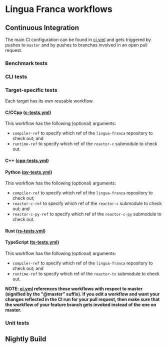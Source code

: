 # Lingua Franca workflows

## Continuous Integration
The main CI configuration can be found in [ci.yml](https://github.com/lf-lang/lingua-franca/blob/master/.github/workflows/ci.yml) and gets triggered by pushes to `master` and by pushes to branches involved in an open pull request.

### Benchmark tests

### CLI tests

### Target-specific tests
Each target has its own reusable workflow.

#### C/CCpp ([c-tests.yml](https://github.com/lf-lang/lingua-franca/blob/master/.github/workflows/c-tests.yml))
This workflow has the following (optional) arguments:
- `compiler-ref` to specify which ref of the `lingua-franca` repository to check out; and
- `runtime-ref` to specify which ref of the `reactor-c` submodule to check out.

#### C++ ([cpp-tests.yml](https://github.com/lf-lang/lingua-franca/blob/master/.github/workflows/cpp-tests.yml))

#### Python ([py-tests.yml](https://github.com/lf-lang/lingua-franca/blob/master/.github/workflows/py-tests.yml))
This workflow has the following (optional) arguments:
- `compiler-ref` to specify which ref of the `lingua-franca` repository to check out;
- `reactor-c-ref` to specify which ref of the `reactor-c` submodule to check out; and
- `reactor-c-py-ref` to specify which ref of the `reactor-c-py` submodule to check out.

#### Rust ([rs-tests.yml](https://github.com/lf-lang/lingua-franca/blob/master/.github/workflows/rs-tests.yml))

#### TypeScript ([ts-tests.yml](https://github.com/lf-lang/lingua-franca/blob/master/.github/workflows/ts-tests.yml))
This workflow has the following (optional) arguments:
- `compiler-ref` to specify which ref of the `lingua-franca` repository to check out; and
- `runtime-ref` to specify which ref of the `reactor-ts` submodule to check out.

**NOTE: [ci.yml](https://github.com/lf-lang/lingua-franca/blob/master/.github/workflows/ci.yml) references these workflows with respect to master (signified by the "@master" suffix). If you edit a workflow and want your changes reflected in the CI run for your pull request, then make sure that the workflow of your feature branch gets invoked instead of the one on master.**

### Unit tests

## Nightly Build

